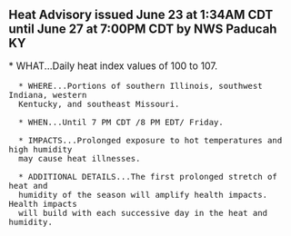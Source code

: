 <p>
   <h2>Heat Advisory issued June 23 at 1:34AM CDT until June 27 at 7:00PM CDT by NWS Paducah KY</h2>
   <div style="font-size:120%">* WHAT...Daily heat index values of 100 to 107.
      
      * WHERE...Portions of southern Illinois, southwest Indiana, western
      Kentucky, and southeast Missouri.
      
      * WHEN...Until 7 PM CDT /8 PM EDT/ Friday.
      
      * IMPACTS...Prolonged exposure to hot temperatures and high humidity
      may cause heat illnesses.
      
      * ADDITIONAL DETAILS...The first prolonged stretch of heat and
      humidity of the season will amplify health impacts. Health impacts
      will build with each successive day in the heat and humidity.
   </div>
</p>